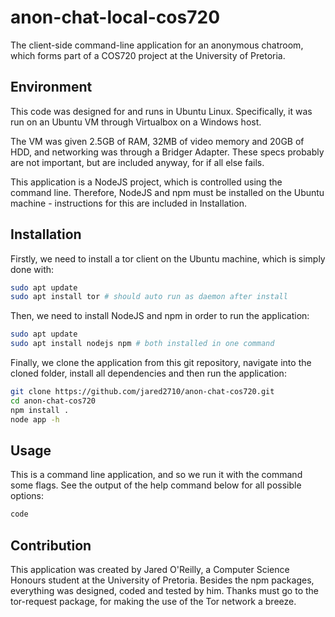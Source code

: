# anon-chat-local-cos720
The client-side command-line application for an anonymous chatroom, which forms part of a COS720 project at the University of Pretoria.

## Environment
This code was designed for and runs in Ubuntu Linux. Specifically, it was run on an Ubuntu VM through Virtualbox on a Windows host.

The VM was given 2.5GB of RAM, 32MB of video memory and 20GB of HDD, and networking was through a Bridger Adapter. These specs probably are not important, but are included anyway, for if all else fails.

This application is a NodeJS project, which is controlled using the command line. Therefore, NodeJS and npm must be installed on the Ubuntu machine - instructions for this are included in Installation.

## Installation

Firstly, we need to install a tor client on the Ubuntu machine, which is simply done with:

```bash
sudo apt update
sudo apt install tor # should auto run as daemon after install 
```

Then, we need to install NodeJS and npm in order to run the application:

```bash
sudo apt update
sudo apt install nodejs npm # both installed in one command
```

Finally, we clone the application from this git repository, navigate into the cloned folder, install all dependencies and then run the application:

```bash
git clone https://github.com/jared2710/anon-chat-cos720.git
cd anon-chat-cos720
npm install .
node app -h
```

## Usage
This is a command line application, and so we run it with the command some flags. See the output of the help command below for all possible options:

```bash
code
```

## Contribution
This application was created by Jared O'Reilly, a Computer Science Honours student at the University of Pretoria. Besides the npm packages, everything was designed, coded and tested by him. Thanks must go to the tor-request package, for making the use of the Tor network a breeze.
